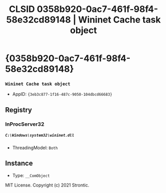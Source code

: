 ﻿---
title: "CLSID 0358b920-0ac7-461f-98f4-58e32cd89148 | Wininet Cache task object"
excerpt: What is COM-Object CLSID 0358b920-0ac7-461f-98f4-58e32cd89148?
---

# {0358b920-0ac7-461f-98f4-58e32cd89148}

### `Wininet Cache task object`
* AppID: `{3eb3c877-1f16-487c-9050-104dbcd66683}`

## Registry


### InProcServer32

##### `C:\Windows\system32\wininet.dll`
* ThreadingModel: `Both`

## Instance

* Type: `__ComObject`

MIT License. Copyright (c) 2021 Strontic.


